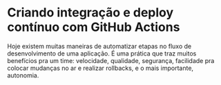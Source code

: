 # Criando integração e deploy contínuo com GitHub Actions

Hoje existem muitas maneiras de automatizar etapas no fluxo de desenvolvimento de uma aplicação. É uma prática que traz muitos benefícios pra um time: velocidade, qualidade, segurança, facilidade pra colocar mudanças no ar e realizar rollbacks, e o mais importante, autonomia.

